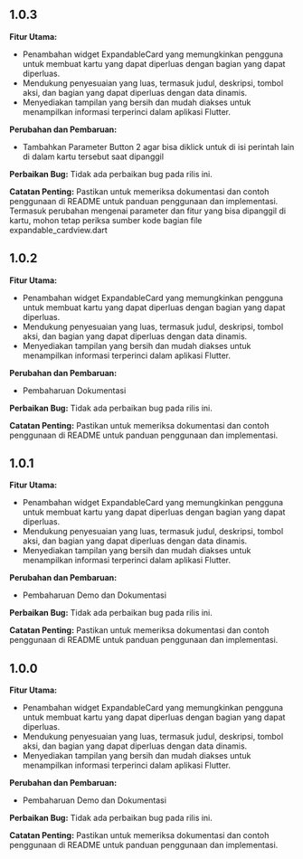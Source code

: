 ## 1.0.3

**Fitur Utama:**
- Penambahan widget ExpandableCard yang memungkinkan pengguna untuk membuat kartu yang dapat diperluas dengan bagian yang dapat diperluas.
- Mendukung penyesuaian yang luas, termasuk judul, deskripsi, tombol aksi, dan bagian yang dapat diperluas dengan data dinamis.
- Menyediakan tampilan yang bersih dan mudah diakses untuk menampilkan informasi terperinci dalam aplikasi Flutter.

**Perubahan dan Pembaruan:**
- Tambahkan Parameter Button 2 agar bisa diklick untuk di  isi perintah lain di dalam kartu tersebut saat dipanggil

**Perbaikan Bug:**
Tidak ada perbaikan bug pada rilis ini.

**Catatan Penting:**
Pastikan untuk memeriksa dokumentasi dan contoh penggunaan di README untuk panduan penggunaan dan implementasi. Termasuk perubahan mengenai parameter dan fitur yang bisa dipanggil di kartu, mohon tetap periksa sumber kode bagian file expandable_cardview.dart

## 1.0.2

**Fitur Utama:**
- Penambahan widget ExpandableCard yang memungkinkan pengguna untuk membuat kartu yang dapat diperluas dengan bagian yang dapat diperluas.
- Mendukung penyesuaian yang luas, termasuk judul, deskripsi, tombol aksi, dan bagian yang dapat diperluas dengan data dinamis.
- Menyediakan tampilan yang bersih dan mudah diakses untuk menampilkan informasi terperinci dalam aplikasi Flutter.

**Perubahan dan Pembaruan:**
- Pembaharuan Dokumentasi

**Perbaikan Bug:**
Tidak ada perbaikan bug pada rilis ini.

**Catatan Penting:**
Pastikan untuk memeriksa dokumentasi dan contoh penggunaan di README untuk panduan penggunaan dan implementasi.

## 1.0.1

**Fitur Utama:**
- Penambahan widget ExpandableCard yang memungkinkan pengguna untuk membuat kartu yang dapat diperluas dengan bagian yang dapat diperluas.
- Mendukung penyesuaian yang luas, termasuk judul, deskripsi, tombol aksi, dan bagian yang dapat diperluas dengan data dinamis.
- Menyediakan tampilan yang bersih dan mudah diakses untuk menampilkan informasi terperinci dalam aplikasi Flutter.

**Perubahan dan Pembaruan:**
- Pembaharuan Demo dan Dokumentasi

**Perbaikan Bug:**
Tidak ada perbaikan bug pada rilis ini.

**Catatan Penting:**
Pastikan untuk memeriksa dokumentasi dan contoh penggunaan di README untuk panduan penggunaan dan implementasi.

## 1.0.0

**Fitur Utama:**
- Penambahan widget ExpandableCard yang memungkinkan pengguna untuk membuat kartu yang dapat diperluas dengan bagian yang dapat diperluas.
- Mendukung penyesuaian yang luas, termasuk judul, deskripsi, tombol aksi, dan bagian yang dapat diperluas dengan data dinamis.
- Menyediakan tampilan yang bersih dan mudah diakses untuk menampilkan informasi terperinci dalam aplikasi Flutter.

**Perubahan dan Pembaruan:**
- Pembaharuan Demo dan Dokumentasi

**Perbaikan Bug:**
Tidak ada perbaikan bug pada rilis ini.

**Catatan Penting:**
Pastikan untuk memeriksa dokumentasi dan contoh penggunaan di README untuk panduan penggunaan dan implementasi.





